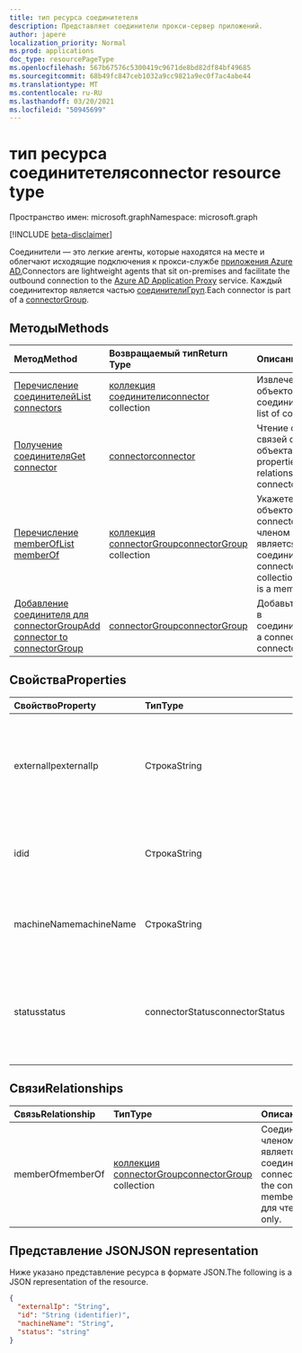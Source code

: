 ```yaml
---
title: тип ресурса соединитетеля
description: Представляет соединители прокси-сервер приложений.
author: japere
localization_priority: Normal
ms.prod: applications
doc_type: resourcePageType
ms.openlocfilehash: 567b67576c5300419c9671de8bd82df84bf49685
ms.sourcegitcommit: 68b49fc847ceb1032a9cc9821a9ec0f7ac4abe44
ms.translationtype: MT
ms.contentlocale: ru-RU
ms.lasthandoff: 03/20/2021
ms.locfileid: "50945699"
---
```

# <a name="connector-resource-type"></a><span data-ttu-id="ed9e7-103">тип ресурса соединитетеля</span><span class="sxs-lookup"><span data-stu-id="ed9e7-103">connector resource type</span></span>

<span data-ttu-id="ed9e7-104">Пространство имен: microsoft.graph</span><span class="sxs-lookup"><span data-stu-id="ed9e7-104">Namespace: microsoft.graph</span></span>

[!INCLUDE [beta-disclaimer](../../includes/beta-disclaimer.md)]

<span data-ttu-id="ed9e7-105">Соединители — это легкие агенты, которые находятся на месте и облегчают исходящие подключения к прокси-службе [приложения Azure AD.](https://aka.ms/whyappproxy)</span><span class="sxs-lookup"><span data-stu-id="ed9e7-105">Connectors are lightweight agents that sit on-premises and facilitate the outbound connection to the [Azure AD Application Proxy](https://aka.ms/whyappproxy) service.</span></span> <span data-ttu-id="ed9e7-106">Каждый соединитектор является частью [соединителиГруп](connectorgroup.md).</span><span class="sxs-lookup"><span data-stu-id="ed9e7-106">Each connector is part of a [connectorGroup](connectorgroup.md).</span></span>

## <a name="methods"></a><span data-ttu-id="ed9e7-107">Методы</span><span class="sxs-lookup"><span data-stu-id="ed9e7-107">Methods</span></span>

| <span data-ttu-id="ed9e7-108">Метод</span><span class="sxs-lookup"><span data-stu-id="ed9e7-108">Method</span></span>       | <span data-ttu-id="ed9e7-109">Возвращаемый тип</span><span class="sxs-lookup"><span data-stu-id="ed9e7-109">Return Type</span></span> | <span data-ttu-id="ed9e7-110">Описание</span><span class="sxs-lookup"><span data-stu-id="ed9e7-110">Description</span></span> |
|:-------------|:------------|:------------|
| [<span data-ttu-id="ed9e7-111">Перечисление соединителей</span><span class="sxs-lookup"><span data-stu-id="ed9e7-111">List connectors</span></span>](../api/connector-list.md) | <span data-ttu-id="ed9e7-112">[коллекция соединители](connector.md)</span><span class="sxs-lookup"><span data-stu-id="ed9e7-112">[connector](connector.md) collection</span></span> | <span data-ttu-id="ed9e7-113">Извлечение списка объектов соединители.</span><span class="sxs-lookup"><span data-stu-id="ed9e7-113">Retrieve a list of connector objects.</span></span> | 
| [<span data-ttu-id="ed9e7-114">Получение соединителя</span><span class="sxs-lookup"><span data-stu-id="ed9e7-114">Get connector</span></span>](../api/connector-get.md) | [<span data-ttu-id="ed9e7-115">connector</span><span class="sxs-lookup"><span data-stu-id="ed9e7-115">connector</span></span>](connector.md) | <span data-ttu-id="ed9e7-116">Чтение свойств и связей соединитеного объекта.</span><span class="sxs-lookup"><span data-stu-id="ed9e7-116">Read properties and relationships of connector object.</span></span> |
| [<span data-ttu-id="ed9e7-117">Перечисление memberOf</span><span class="sxs-lookup"><span data-stu-id="ed9e7-117">List memberOf</span></span>](../api/connector-list-memberof.md) | <span data-ttu-id="ed9e7-118">[коллекция connectorGroup](connectorgroup.md)</span><span class="sxs-lookup"><span data-stu-id="ed9e7-118">[connectorGroup](connectorgroup.md) collection</span></span> | <span data-ttu-id="ed9e7-119">Укажете коллекцию объектов connectorGroup, членом в которая является соедините.</span><span class="sxs-lookup"><span data-stu-id="ed9e7-119">List the connectorGroup object collection the connector is a member of.</span></span> |
| [<span data-ttu-id="ed9e7-120">Добавление соединителя для connectorGroup</span><span class="sxs-lookup"><span data-stu-id="ed9e7-120">Add connector to connectorGroup</span></span>](../api/connector-post-memberof.md)| [<span data-ttu-id="ed9e7-121">connectorGroup</span><span class="sxs-lookup"><span data-stu-id="ed9e7-121">connectorGroup</span></span>](connectorgroup.md) | <span data-ttu-id="ed9e7-122">Добавьте соединителю в соединителюGroup.</span><span class="sxs-lookup"><span data-stu-id="ed9e7-122">Add a connector to a connectorGroup.</span></span> |


## <a name="properties"></a><span data-ttu-id="ed9e7-123">Свойства</span><span class="sxs-lookup"><span data-stu-id="ed9e7-123">Properties</span></span>
| <span data-ttu-id="ed9e7-124">Свойство</span><span class="sxs-lookup"><span data-stu-id="ed9e7-124">Property</span></span>     | <span data-ttu-id="ed9e7-125">Тип</span><span class="sxs-lookup"><span data-stu-id="ed9e7-125">Type</span></span>        | <span data-ttu-id="ed9e7-126">Описание</span><span class="sxs-lookup"><span data-stu-id="ed9e7-126">Description</span></span> |
|:-------------|:------------|:------------|
|<span data-ttu-id="ed9e7-127">externalIp</span><span class="sxs-lookup"><span data-stu-id="ed9e7-127">externalIp</span></span>|<span data-ttu-id="ed9e7-128">Строка</span><span class="sxs-lookup"><span data-stu-id="ed9e7-128">String</span></span>| <span data-ttu-id="ed9e7-129">Внешний IP-адрес, обнаруженный сервером соединители.</span><span class="sxs-lookup"><span data-stu-id="ed9e7-129">The external IP address as detected by the the connector server.</span></span> <span data-ttu-id="ed9e7-130">Только для чтения.</span><span class="sxs-lookup"><span data-stu-id="ed9e7-130">Read-only.</span></span> |
|<span data-ttu-id="ed9e7-131">id</span><span class="sxs-lookup"><span data-stu-id="ed9e7-131">id</span></span>|<span data-ttu-id="ed9e7-132">Строка</span><span class="sxs-lookup"><span data-stu-id="ed9e7-132">String</span></span>| <span data-ttu-id="ed9e7-133">Уникальный идентификатор соединитетеля.</span><span class="sxs-lookup"><span data-stu-id="ed9e7-133">Unique identifier of the connector.</span></span> <span data-ttu-id="ed9e7-134">Только для чтения.</span><span class="sxs-lookup"><span data-stu-id="ed9e7-134">Read-only.</span></span> |
|<span data-ttu-id="ed9e7-135">machineName</span><span class="sxs-lookup"><span data-stu-id="ed9e7-135">machineName</span></span>|<span data-ttu-id="ed9e7-136">Строка</span><span class="sxs-lookup"><span data-stu-id="ed9e7-136">String</span></span>| <span data-ttu-id="ed9e7-137">Имя машины, на которое установлен соединитатель, и запущено.</span><span class="sxs-lookup"><span data-stu-id="ed9e7-137">The machine name the connector is installed and running on.</span></span> |
|<span data-ttu-id="ed9e7-138">status</span><span class="sxs-lookup"><span data-stu-id="ed9e7-138">status</span></span>|<span data-ttu-id="ed9e7-139">connectorStatus</span><span class="sxs-lookup"><span data-stu-id="ed9e7-139">connectorStatus</span></span>| <span data-ttu-id="ed9e7-140">Указывает состояние соединитетеля.</span><span class="sxs-lookup"><span data-stu-id="ed9e7-140">Indicates the status of the connector.</span></span> <span data-ttu-id="ed9e7-141">Возможные значения: `active`, `inactive`.</span><span class="sxs-lookup"><span data-stu-id="ed9e7-141">Possible values are: `active`, `inactive`.</span></span> <span data-ttu-id="ed9e7-142">Только для чтения.</span><span class="sxs-lookup"><span data-stu-id="ed9e7-142">Read-only.</span></span> |

## <a name="relationships"></a><span data-ttu-id="ed9e7-143">Связи</span><span class="sxs-lookup"><span data-stu-id="ed9e7-143">Relationships</span></span>
| <span data-ttu-id="ed9e7-144">Связь</span><span class="sxs-lookup"><span data-stu-id="ed9e7-144">Relationship</span></span> | <span data-ttu-id="ed9e7-145">Тип</span><span class="sxs-lookup"><span data-stu-id="ed9e7-145">Type</span></span>   |<span data-ttu-id="ed9e7-146">Описание</span><span class="sxs-lookup"><span data-stu-id="ed9e7-146">Description</span></span>|
|:---------------|:--------|:----------|
|<span data-ttu-id="ed9e7-147">memberOf</span><span class="sxs-lookup"><span data-stu-id="ed9e7-147">memberOf</span></span>|<span data-ttu-id="ed9e7-148">[коллекция connectorGroup](connectorgroup.md)</span><span class="sxs-lookup"><span data-stu-id="ed9e7-148">[connectorGroup](connectorgroup.md) collection</span></span>| <span data-ttu-id="ed9e7-149">СоединитекторGroup, членом который является соединитектор.</span><span class="sxs-lookup"><span data-stu-id="ed9e7-149">The connectorGroup that the connector is a member of.</span></span> <span data-ttu-id="ed9e7-150">Только для чтения.</span><span class="sxs-lookup"><span data-stu-id="ed9e7-150">Read-only.</span></span> |

## <a name="json-representation"></a><span data-ttu-id="ed9e7-151">Представление JSON</span><span class="sxs-lookup"><span data-stu-id="ed9e7-151">JSON representation</span></span>

<span data-ttu-id="ed9e7-152">Ниже указано представление ресурса в формате JSON.</span><span class="sxs-lookup"><span data-stu-id="ed9e7-152">The following is a JSON representation of the resource.</span></span>

<!-- {
  "blockType": "resource",
  "keyProperty":"id",
  "optionalProperties": [

  ],
  "@odata.type": "microsoft.graph.connector"
}-->

```json
{
  "externalIp": "String",
  "id": "String (identifier)",
  "machineName": "String",
  "status": "string"
}

```

<!-- uuid: 8fcb5dbc-d5aa-4681-8e31-b001d5168d79
2015-10-25 14:57:30 UTC -->
<!--
{
  "type": "#page.annotation",
  "description": "connector resource",
  "keywords": "",
  "section": "documentation",
  "tocPath": "",
  "suppressions": []
}
-->



